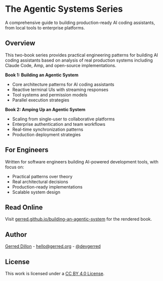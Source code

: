 # The Agentic Systems Series

A comprehensive guide to building production-ready AI coding assistants, from local tools to enterprise platforms.

## Overview

This two-book series provides practical engineering patterns for building AI coding assistants based on analysis of real production systems including Claude Code, Amp, and open-source implementations.

**Book 1: Building an Agentic System**
- Core architecture patterns for AI coding assistants
- Reactive terminal UIs with streaming responses
- Tool systems and permission models
- Parallel execution strategies

**Book 2: Amping Up an Agentic System**
- Scaling from single-user to collaborative platforms
- Enterprise authentication and team workflows
- Real-time synchronization patterns
- Production deployment strategies

## For Engineers

Written for software engineers building AI-powered development tools, with focus on:
- Practical patterns over theory
- Real architectural decisions
- Production-ready implementations
- Scalable system design

## Read Online

Visit [gerred.github.io/building-an-agentic-system](https://gerred.github.io/building-an-agentic-system) for the rendered book.

## Author

[Gerred Dillon](https://github.com/gerred) - [hello@gerred.org](mailto:hello@gerred.org) - [@devgerred](https://x.com/devgerred)

## License

This work is licensed under a [CC BY 4.0 License](https://creativecommons.org/licenses/by/4.0/).
